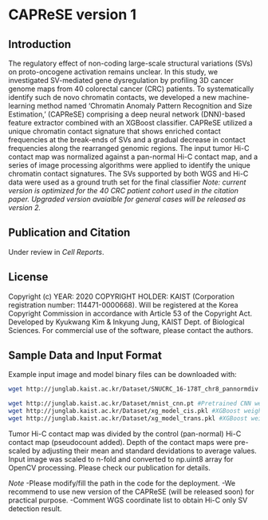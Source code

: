 # CAPReSE version 1

## Introduction
The regulatory effect of non-coding large-scale structural variations (SVs) on proto-oncogene activation remains unclear. In this study, we investigated SV-mediated gene dysregulation by profiling 3D cancer genome maps from 40 colorectal cancer (CRC) patients. To systematically identify such de novo chromatin contacts, we developed a new machine-learning method named ‘Chromatin Anomaly Pattern Recognition and Size Estimation,’ (CAPReSE) comprising a deep neural network (DNN)-based feature extractor combined with an XGBoost classifier. CAPReSE utilized a unique chromatin contact signature that shows enriched contact frequencies at the break-ends of SVs and a gradual decrease in contact frequencies along the rearranged genomic regions. The input tumor Hi-C contact map was normalized against a pan-normal Hi-C contact map, and a series of image processing algorithms were applied to identify the unique chromatin contact signatures. The SVs supported by both WGS and Hi-C data were used as a ground truth set for the final classifier 
*Note: current version is optimized for the 40 CRC patient cohort used in the citation paper. Upgraded version avaialble for general cases will be released as version 2.*

## Publication and Citation
Under review in *Cell Reports*.

## License
Copyright (c) YEAR: 2020 COPYRIGHT HOLDER: KAIST (Corporation registration number: 114471-0000668).
Will be registered at the Korea Copyright Commission in accordance with Article 53 of the Copyright Act. 
Developed by Kyukwang Kim & Inkyung Jung, KAIST Dept. of Biological Sciences.
For commercial use of the software, please contact the authors.

## Sample Data and Input Format
Example input image and model binary files can be downloaded with:
```bash
wget http://junglab.kaist.ac.kr/Dataset/SNUCRC_16-178T_chr8_pannormdiv.png #Example input image

wget http://junglab.kaist.ac.kr/Dataset/mnist_cnn.pt #Pretrained CNN weights
wget http://junglab.kaist.ac.kr/Dataset/xg_model_cis.pkl #XGBoost weight for cis- SV
wget http://junglab.kaist.ac.kr/Dataset/xg_model_trans.pkl #XGBoost weight for trans- SV
``` 
Tumor Hi-C contact map was divided by the control (pan-normal) Hi-C contact map (pseudocount added). Depth of the contact maps were pre-scaled by adjusting their mean and standard devidations to average values. Input image was scaled to n-fold and converted to np.uint8 array for OpenCV processing. Please check our publication for details.

*Note*
-Please modify/fill the path in the code for the deployment.
-We recommend to use new version of the CAPReSE (will be released soon) for practical purpose.
-Comment WGS coordinate list to obtain Hi-C only SV detection result.


